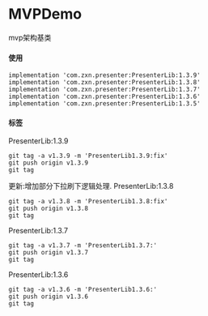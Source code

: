 # MVPDemo
mvp架构基类

#### 使用
```
implementation 'com.zxn.presenter:PresenterLib:1.3.9'
implementation 'com.zxn.presenter:PresenterLib:1.3.8'
implementation 'com.zxn.presenter:PresenterLib:1.3.7'
implementation 'com.zxn.presenter:PresenterLib:1.3.6'
implementation 'com.zxn.presenter:PresenterLib:1.3.5'
```

#### 标签

PresenterLib:1.3.9
```
git tag -a v1.3.9 -m 'PresenterLib1.3.9:fix'
git push origin v1.3.9
git tag
```
更新:增加部分下拉刷下逻辑处理.
PresenterLib:1.3.8
```
git tag -a v1.3.8 -m 'PresenterLib1.3.8:fix'
git push origin v1.3.8
git tag
```

PresenterLib:1.3.7
```
git tag -a v1.3.7 -m 'PresenterLib1.3.7:'
git push origin v1.3.7
git tag
```

PresenterLib:1.3.6
```
git tag -a v1.3.6 -m 'PresenterLib1.3.6:'
git push origin v1.3.6
git tag
```
